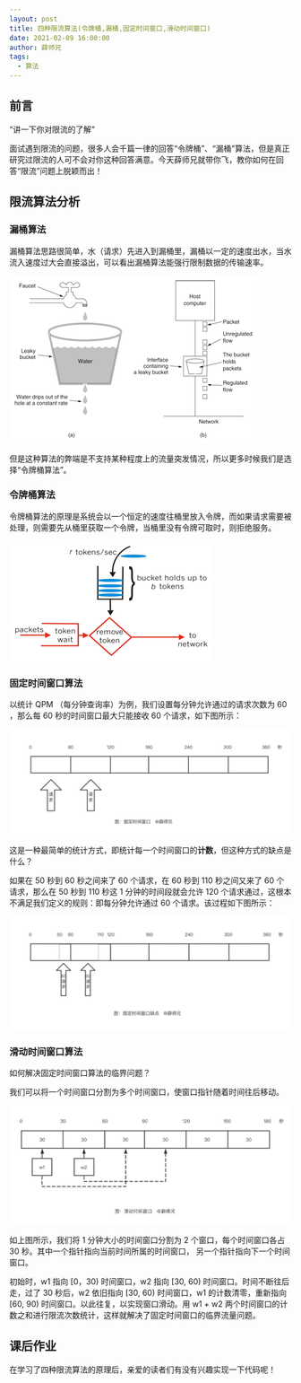 ```yaml
---
layout: post
title: 四种限流算法(令牌桶,漏桶,固定时间窗口,滑动时间窗口)
date: 2021-02-09 16:00:00
author: 薛师兄
tags:
  - 算法
---
```


## 前言

“讲一下你对限流的了解”

面试遇到限流的问题，很多人会千篇一律的回答“令牌桶”、“漏桶”算法，但是真正研究过限流的人可不会对你这种回答满意。今天薛师兄就带你飞，教你如何在回答“限流”问题上脱颖而出！

## 限流算法分析

### 漏桶算法

漏桶算法思路很简单，水（请求）先进入到漏桶里，漏桶以一定的速度出水，当水流入速度过大会直接溢出，可以看出漏桶算法能强行限制数据的传输速率。

![图片来源网络](./20210209令牌桶漏桶固定时间窗口滑动时间窗口/081225378155003.png)

但是这种算法的弊端是不支持某种程度上的流量突发情况，所以更多时候我们是选择“令牌桶算法”。

### 令牌桶算法

令牌桶算法的原理是系统会以一个恒定的速度往桶里放入令牌，而如果请求需要被处理，则需要先从桶里获取一个令牌，当桶里没有令牌可取时，则拒绝服务。

![图片来源网络](./20210209令牌桶漏桶固定时间窗口滑动时间窗口/081226107372877.png)

### 固定时间窗口算法

以统计 QPM （每分钟查询率）为例，我们设置每分钟允许通过的请求次数为 60 ，那么每 60 秒的时间窗口最大只能接收 60 个请求，如下图所示：

![](./20210209令牌桶漏桶固定时间窗口滑动时间窗口/image-20210209183710683.png)

这是一种最简单的统计方式，即统计每一个时间窗口的**计数**，但这种方式的缺点是什么？

如果在 50 秒到 60 秒之间来了 60 个请求，在 60 秒到 110 秒之间又来了 60 个请求，那么在 50 秒到 110 秒这 1 分钟的时间段就会允许  120 个请求通过，这根本不满足我们定义的规则：即每分钟允许通过 60 个请求。该过程如下图所示：

![](./20210209令牌桶漏桶固定时间窗口滑动时间窗口/image-20210209183728797.png)

### 滑动时间窗口算法

如何解决固定时间窗口算法的临界问题？

我们可以将一个时间窗口分割为多个时间窗口，使窗口指针随着时间往后移动。

![](./20210209令牌桶漏桶固定时间窗口滑动时间窗口/image-20210209181708245.png)

如上图所示，我们将 1 分钟大小的时间窗口分割为 2 个窗口，每个时间窗口各占 30 秒。其中一个指针指向当前时间所属的时间窗口， 另一个指针指向下一个时间窗口。

初始时，w1 指向 [0，30) 时间窗口，w2 指向 [30, 60) 时间窗口。时间不断往后走，过了 30 秒后，w2 依旧指向 [30, 60) 时间窗口，w1 的计数清零，重新指向 [60, 90) 时间窗口。以此往复，以实现窗口滑动。用 w1 + w2 两个时间窗口的计数之和进行限流次数统计，这样就解决了固定时间窗口的临界流量问题。

## 课后作业

在学习了四种限流算法的原理后，亲爱的读者们有没有兴趣实现一下代码呢！

